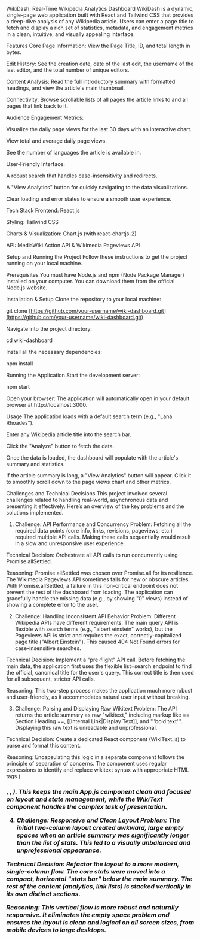 WikiDash: Real-Time Wikipedia Analytics Dashboard
WikiDash is a dynamic, single-page web application built with React and Tailwind CSS that provides a deep-dive analysis of any Wikipedia article. Users can enter a page title to fetch and display a rich set of statistics, metadata, and engagement metrics in a clean, intuitive, and visually appealing interface.

Features
Core Page Information: View the Page Title, ID, and total length in bytes.

Edit History: See the creation date, date of the last edit, the username of the last editor, and the total number of unique editors.

Content Analysis: Read the full introductory summary with formatted headings, and view the article's main thumbnail.

Connectivity: Browse scrollable lists of all pages the article links to and all pages that link back to it.

Audience Engagement Metrics:

Visualize the daily page views for the last 30 days with an interactive chart.

View total and average daily page views.

See the number of languages the article is available in.

User-Friendly Interface:

A robust search that handles case-insensitivity and redirects.

A "View Analytics" button for quickly navigating to the data visualizations.

Clear loading and error states to ensure a smooth user experience.

Tech Stack
Frontend: React.js

Styling: Tailwind CSS

Charts & Visualization: Chart.js (with react-chartjs-2)

API: MediaWiki Action API & Wikimedia Pageviews API

Setup and Running the Project
Follow these instructions to get the project running on your local machine.

Prerequisites
You must have Node.js and npm (Node Package Manager) installed on your computer. You can download them from the official Node.js website.

Installation & Setup
Clone the repository to your local machine:

git clone [https://github.com/your-username/wiki-dashboard.git](https://github.com/your-username/wiki-dashboard.git)


Navigate into the project directory:

cd wiki-dashboard


Install all the necessary dependencies:

npm install


Running the Application
Start the development server:

npm start


Open your browser: The application will automatically open in your default browser at http://localhost:3000.

Usage
The application loads with a default search term (e.g., "Lana Rhoades").

Enter any Wikipedia article title into the search bar.

Click the "Analyze" button to fetch the data.

Once the data is loaded, the dashboard will populate with the article's summary and statistics.

If the article summary is long, a "View Analytics" button will appear. Click it to smoothly scroll down to the page views chart and other metrics.

Challenges and Technical Decisions
This project involved several challenges related to handling real-world, asynchronous data and presenting it effectively. Here’s an overview of the key problems and the solutions implemented.

1. Challenge: API Performance and Concurrency
Problem: Fetching all the required data points (core info, links, revisions, pageviews, etc.) required multiple API calls. Making these calls sequentially would result in a slow and unresponsive user experience.

Technical Decision: Orchestrate all API calls to run concurrently using Promise.allSettled.

Reasoning: Promise.allSettled was chosen over Promise.all for its resilience. The Wikimedia Pageviews API sometimes fails for new or obscure articles. With Promise.allSettled, a failure in this non-critical endpoint does not prevent the rest of the dashboard from loading. The application can gracefully handle the missing data (e.g., by showing "0" views) instead of showing a complete error to the user.

2. Challenge: Handling Inconsistent API Behavior
Problem: Different Wikipedia APIs have different requirements. The main query API is flexible with search terms (e.g., "albert einstein" works), but the Pageviews API is strict and requires the exact, correctly-capitalized page title ("Albert Einstein"). This caused 404 Not Found errors for case-insensitive searches.

Technical Decision: Implement a "pre-flight" API call. Before fetching the main data, the application first uses the flexible list=search endpoint to find the official, canonical title for the user's query. This correct title is then used for all subsequent, stricter API calls.

Reasoning: This two-step process makes the application much more robust and user-friendly, as it accommodates natural user input without breaking.

3. Challenge: Parsing and Displaying Raw Wikitext
Problem: The API returns the article summary as raw "wikitext," including markup like == Section Heading ==, [[Internal Link|Display Text]], and '''bold text'''. Displaying this raw text is unreadable and unprofessional.

Technical Decision: Create a dedicated React component (WikiText.js) to parse and format this content.

Reasoning: Encapsulating this logic in a separate component follows the principle of separation of concerns. The component uses regular expressions to identify and replace wikitext syntax with appropriate HTML tags (<h3>, <strong>, <em>). This keeps the main App.js component clean and focused on layout and state management, while the WikiText component handles the complex task of presentation.

4. Challenge: Responsive and Clean Layout
Problem: The initial two-column layout created awkward, large empty spaces when an article summary was significantly longer than the list of stats. This led to a visually unbalanced and unprofessional appearance.

Technical Decision: Refactor the layout to a more modern, single-column flow. The core stats were moved into a compact, horizontal "stats bar" below the main summary. The rest of the content (analytics, link lists) is stacked vertically in its own distinct sections.

Reasoning: This vertical flow is more robust and naturally responsive. It eliminates the empty space problem and ensures the layout is clean and logical on all screen sizes, from mobile devices to large desktops.